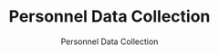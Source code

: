 ---
layout: resources-landing
title: "Personnel Data Collection"
subtitle: "Personnel Data Collection"
doc-link: ../assets/files/Controller-Alert-Personnel-Data-Collection.pdf
filters: real-property controller-alert omb 2016
fiscal_year: 2016
---